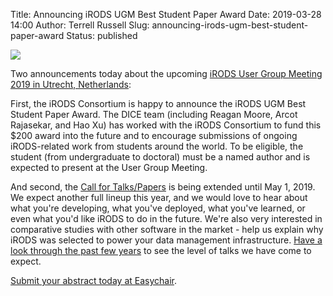 Title: Announcing iRODS UGM Best Student Paper Award
Date: 2019-03-28 14:00
Author: Terrell Russell
Slug: announcing-irods-ugm-best-student-paper-award
Status: published

<img src="{static}/images/ugm2019-bridge.svg" class="tech_diagram"></a>

Two announcements today about the upcoming [iRODS User Group Meeting 2019 in Utrecht, Netherlands](https://irods.org/ugm2019/):

First, the iRODS Consortium is happy to announce the iRODS UGM Best Student Paper Award.  The DICE team (including Reagan Moore, Arcot Rajasekar, and Hao Xu) has worked with the iRODS Consortium to fund this $200 award into the future and to encourage submissions of ongoing iRODS-related work from students around the world.  To be eligible, the student (from undergraduate to doctoral) must be a named author and is expected to present at the User Group Meeting.

And second, the [Call for Talks/Papers](https://irods.org/ugm2019/cfp/) is being extended until May 1, 2019.  We expect another full lineup this year, and we would love to hear about what you're developing, what you've deployed, what you've learned, or even what you'd like iRODS to do in the future.  We're also very interested in comparative studies with other software in the market - help us explain why iRODS was selected to power your data management infrastructure.  [Have a look through the past few years](https://irods.org/ugm/) to see the level of talks we have come to expect.

[Submit your abstract today at Easychair](https://easychair.org/conferences/?conf=irodsugm2019).
